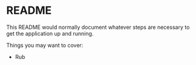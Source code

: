# README

This README would normally document whatever steps are necessary to get the
application up and running.

Things you may want to cover:

* Rub